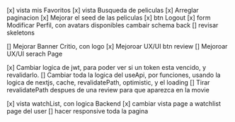 [x] vista mis Favoritos
[x] vista Busqueda de peliculas
[x] Arreglar paginacion
[x] Mejorar el seed de las peliculas 
[x] btn Logout
[x] form Modificar Perfil, con avatars disponibles cambair schema back
[] revisar skeletons

[] Mejorar Banner Critio, con logo
[x] Mejoroar UX/UI btn review
[] Mejoroar UX/UI serach Page


[x] Cambiar logica de jwt, para poder ver si un token esta vencido, y revalidarlo.
[] Cambiar toda la logica del useApi, por funciones, usando la logica de nextjs, cache, revalidatePath, optimistic, y el loading
[] Tirar revalidatePath despues de una review para que aparezca en la movie

[x] vista watchList, con logica Backend
[x] cambiar vista page a watchlist page del user
[] hacer responsive toda la pagina
